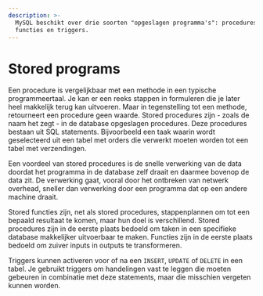 ```yaml
---
description: >-
  MySQL beschikt over drie soorten "opgeslagen programma's": procedures,
  functies en triggers.
---
```


# Stored programs

Een procedure is vergelijkbaar met een methode in een typische programmeertaal. Je kan er een reeks stappen in formuleren die je later heel makkelijk terug kan uitvoeren. Maar in tegenstelling tot een methode, retourneert een procedure geen waarde. Stored procedures zijn - zoals de naam het zegt - in de database opgeslagen procedures. Deze procedures bestaan uit SQL statements. Bijvoorbeeld een taak waarin wordt geselecteerd uit een tabel met orders die verwerkt moeten worden tot een tabel met verzendingen.

Een voordeel van stored procedures is de snelle verwerking van de data doordat het programma in de database zelf draait en daarmee bovenop de data zit. De verwerking gaat, vooral door het ontbreken van netwerk overhead, sneller dan verwerking door een programma dat op een andere machine draait.

Stored functies zijn, net als stored procedures, stappenplannen om tot een bepaald resultaat te komen, maar hun doel is verschillend. Stored procedures zijn in de eerste plaats bedoeld om taken in een specifieke database makkelijker uitvoerbaar te maken. Functies zijn in de eerste plaats bedoeld om zuiver inputs in outputs te transformeren.

Triggers kunnen activeren voor of na een `INSERT`, `UPDATE` of `DELETE` in een tabel. Je gebruikt triggers om handelingen vast te leggen die moeten gebeuren in combinatie met deze statements, maar die misschien vergeten kunnen worden.
